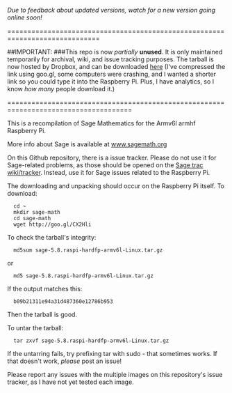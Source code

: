 *Due to feedback about updated versions, watch for a new version going online soon!*

=============================================================================

##IMPORTANT:
###This repo is now *partially* **unused**.
It is only maintained temporarily for archival, wiki, and  issue tracking purposes.
The tarball is now hosted by Dropbox,
and can be downloaded [here](http://goo.gl/CX2Hli) (I've compressed the link using goo.gl, some computers were crashing,
  and I wanted a shorter link so you could type it into the Raspberry Pi. 
  Plus, I have analytics, so I know *how many* people download it.)


=====================================================================================

This is a recompilation of Sage Mathematics for the Armv6l armhf Raspberry Pi.


More info about Sage is available at www.sagemath.org

On this Github repository, there is a issue tracker.
Please do not use it for Sage-related problems, as those should be opened on the [Sage trac wiki/tracker](trac.sagemath.org).
Instead, use it for Sage issues related to the Raspberry Pi.

The downloading and unpacking should occur on the Raspberry Pi itself.
To download:

````
  cd ~
  mkdir sage-math
  cd sage-math
  wget http://goo.gl/CX2Hli
````  

To check the tarball's integrity:

````
  md5sum sage-5.8.raspi-hardfp-armv6l-Linux.tar.gz
````
or
````
  md5 sage-5.8.raspi-hardfp-armv6l-Linux.tar.gz
````

If the output matches this:
````
  b09b21311e94a31d487360e12786b953
````
Then the tarball is good.

To untar the tarball:

````
  tar zxvf sage-5.8.raspi-hardfp-armv6l-Linux.tar.gz
````

If the untarring fails, try prefixing tar with sudo - that sometimes works.
If that doesn't work, *please* post an issue!

Please report any issues with the multiple images on this repository's issue tracker, as I have not yet tested each image.


